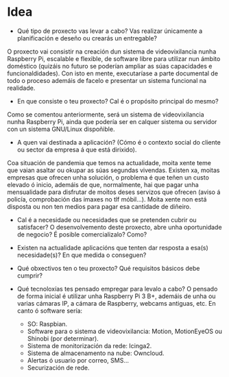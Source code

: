 # Idea

* Qué tipo de proxecto vas levar a cabo? Vas realizar únicamente a planificación e deseño ou crearás un entregable?

O proxecto vai consistir na creación dun sistema de videovixilancia nunha Raspberry Pi, escalable e flexible, de software libre para utilizar nun ámbito doméstico (quizáis no futuro se poderían ampliar as súas capacidades e funcionaldidades). Con isto en mente, executaríase a parte documental de todo o proceso ademáis de facelo e presentar un sistema funcional na realidade.

* En que consiste o teu proxecto? Cal é o propósito principal do mesmo?

Como se comentou anteriormente, será un sistema de videovixilancia nunha Raspberry Pi, ainda que podería ser en calquer sistema ou servidor con un sistema GNU/Linux dispoñible.

* A quen vai destinada a aplicación? (Cómo é o contexto social do cliente ou sector da empresa á que está dirixido). 

Coa situación de pandemia que temos na actualidade, moita xente teme que vaian asaltar ou okupar as súas segundas vivendas. Existen xa, moitas empresas que ofrecen unha solución, o problema é que teñen un custo elevado ó inicio, ademáis de que, normalmente, hai que pagar unha mensualidade para disfrutar de moitos deses servizos que ofrecen (aviso á policía, comprobación das imaxes no tlf móbil...). Moita xente non está disposta ou non ten medios para pagar esa cantidade de diñeiro.

* Cal é a necesidade ou necesidades que se pretenden cubrir ou satisfacer? O desenvolvemento deste proxecto, abre unha oportunidade de negocio? É 
posible comercializalo? Como?

* Existen na actualidade aplicacións que tenten dar resposta a esa(s) necesidade(s)? En que medida o conseguen? 


* Qué obxectivos ten o teu proxecto? Qué requisitos básicos debe cumprir?


* Qué tecnoloxías tes pensado empregar para levalo a cabo?
O pensado de forma inicial é utilizar unha Raspberry Pi 3 B+, ademáis de unha ou varias cámaras IP, a cámara de Raspberry, webcams antiguas, etc. 
En canto ó software sería:
    -  SO: Raspbian.
    - Software para o sistema de videovixilancia: Motion, MotionEyeOS ou Shinobi (por determinar).
    - Sistema de monitorización da rede: Icinga2.
    - Sistema de almacenamento na nube: Owncloud.
    - Alertas ó usuario por correo, SMS...
    - Securización de rede.